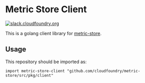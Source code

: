 # Metric Store Client

[![slack.cloudfoundry.org][slack-badge]][log-cache-slack]

This is a golang client library for [metric-store][metric-store].

## Usage

This repository should be imported as:

`import metric-store-client "github.com/cloudfoundry/metric-store/src/pkg/client"`

[slack-badge]:            https://slack.cloudfoundry.org/badge.svg
[log-cache-slack]:        https://cloudfoundry.slack.com/archives/log-cache
[metric-store]:           https://github.com/cloudfoundry/metric-store
